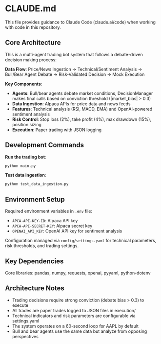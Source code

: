 # CLAUDE.md

This file provides guidance to Claude Code (claude.ai/code) when working with code in this repository.

## Core Architecture

This is a multi-agent trading bot system that follows a debate-driven decision making process:

**Data Flow**: Price/News Ingestion → Technical/Sentiment Analysis → Bull/Bear Agent Debate → Risk-Validated Decision → Mock Execution

**Key Components**:
- **Agents**: Bull/bear agents debate market conditions, DecisionManager makes final calls based on conviction threshold (|market_bias| > 0.3)
- **Data Ingestion**: Alpaca APIs for price data and news feeds
- **Features**: Technical analysis (RSI, MACD, EMA) and OpenAI-powered sentiment analysis
- **Risk Control**: Stop loss (2%), take profit (4%), max drawdown (15%), position sizing
- **Execution**: Paper trading with JSON logging

## Development Commands

**Run the trading bot**:
```bash
python main.py
```

**Test data ingestion**:
```bash
python test_data_ingestion.py
```

## Environment Setup

Required environment variables in `.env` file:
- `APCA-API-KEY-ID`: Alpaca API key
- `APCA-API-SECRET-KEY`: Alpaca secret key  
- `OPENAI_API_KEY`: OpenAI API key for sentiment analysis

Configuration managed via `config/settings.yaml` for technical parameters, risk thresholds, and trading settings.

## Key Dependencies

Core libraries: pandas, numpy, requests, openai, pyyaml, python-dotenv

## Architecture Notes

- Trading decisions require strong conviction (debate bias > 0.3) to execute
- All trades are paper trades logged to JSON files in execution/
- Technical indicators and risk parameters are configurable via settings.yaml
- The system operates on a 60-second loop for AAPL by default
- Bull and bear agents use the same data but analyze from opposing perspectives